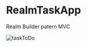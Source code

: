 # RealmTaskApp
Realm
Builder patern
MVC




![taskToDo](https://github.com/KellerDmitriy/RealmTaskApp/assets/117233833/6225a41f-dfa4-4af3-b228-9ee2617e3d96)


